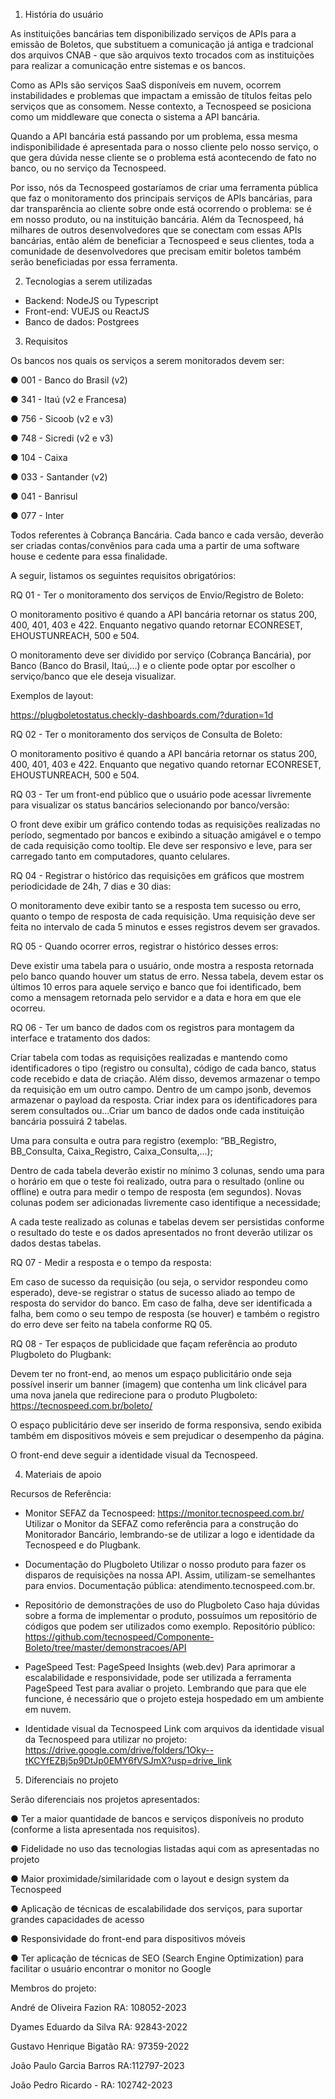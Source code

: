 1. História do usuário

As instituições bancárias tem disponibilizado serviços de APIs para a emissão de
Boletos, que substituem a comunicação já antiga e tradcional dos arquivos CNAB - que são
arquivos texto trocados com as instituições para realizar a comunicação entre sistemas e os
bancos.

Como as APIs são serviços SaaS disponíveis em nuvem, ocorrem instabilidades e
problemas que impactam a emissão de títulos feitas pelo serviços que as consomem. Nesse
contexto, a Tecnospeed se posiciona como um middleware que conecta o sistema a API
bancária.

Quando a API bancária está passando por um problema, essa mesma
indisponibilidade é apresentada para o nosso cliente pelo nosso serviço, o que gera dúvida
nesse cliente se o problema está acontecendo de fato no banco, ou no serviço da
Tecnospeed.

Por isso, nós da Tecnospeed gostaríamos de criar uma ferramenta pública que faz o
monitoramento dos principais serviços de APIs bancárias, para dar transparência ao cliente
sobre onde está ocorrendo o problema: se é em nosso produto, ou na instituição bancária.
Além da Tecnospeed, há milhares de outros desenvolvedores que se conectam com
essas APIs bancárias, então além de beneficiar a Tecnospeed e seus clientes, toda a
comunidade de desenvolvedores que precisam emitir boletos também serão beneficiadas
por essa ferramenta.





2. Tecnologias a serem utilizadas

- Backend: NodeJS ou Typescript
- Front-end: VUEJS ou ReactJS
- Banco de dados: Postgrees





3. Requisitos

Os bancos nos quais os serviços a serem monitorados devem ser:

● 001 - Banco do Brasil (v2)

● 341 - Itaú (v2 e Francesa)

● 756 - Sicoob (v2 e v3)

● 748 - Sicredi (v2 e v3)

● 104 - Caixa

● 033 - Santander (v2)

● 041 - Banrisul

● 077 - Inter


Todos referentes à Cobrança Bancária. Cada banco e cada versão, deverão ser criadas
contas/convênios para cada uma a partir de uma software house e cedente para essa
finalidade.

A seguir, listamos os seguintes requisitos obrigatórios:


RQ 01 - Ter o monitoramento dos serviços de Envio/Registro de Boleto:

O monitoramento positivo é quando a API bancária retornar os status 200, 400,
401, 403 e 422. Enquanto negativo quando retornar ECONRESET, EHOUSTUNREACH,
500 e 504.

O monitoramento deve ser dividido por serviço (Cobrança Bancária), por Banco
(Banco do Brasil, Itaú,...) e o cliente pode optar por escolher o serviço/banco que ele deseja
visualizar.

Exemplos de layout:

https://plugboletostatus.checkly-dashboards.com/?duration=1d


RQ 02 - Ter o monitoramento dos serviços de Consulta de Boleto:

O monitoramento positivo é quando a API bancária retornar os status 200, 400,
401, 403 e 422. Enquanto que negativo quando retornar ECONRESET,
EHOUSTUNREACH, 500 e 504.


RQ 03 - Ter um front-end público que o usuário pode acessar livremente para visualizar os
status bancários selecionando por banco/versão:

O front deve exibir um gráfico contendo todas as requisições realizadas no período,
segmentado por bancos e exibindo a situação amigável e o tempo de cada requisição como
tooltip. Ele deve ser responsivo e leve, para ser carregado tanto em computadores, quanto
celulares.


RQ 04 - Registrar o histórico das requisições em gráficos que mostrem periodicidade de
24h, 7 dias e 30 dias:

O monitoramento deve exibir tanto se a resposta tem sucesso ou erro, quanto o
tempo de resposta de cada requisição. Uma requisição deve ser feita no intervalo de cada 5
minutos e esses registros devem ser gravados.


RQ 05 - Quando ocorrer erros, registrar o histórico desses erros:

Deve existir uma tabela para o usuário, onde mostra a resposta retornada pelo
banco quando houver um status de erro. Nessa tabela, devem estar os últimos 10 erros
para aquele serviço e banco que foi identificado, bem como a mensagem retornada pelo
servidor e a data e hora em que ele ocorreu.


RQ 06 - Ter um banco de dados com os registros para montagem da interface e tratamento
dos dados:

Criar tabela com todas as requisições realizadas e mantendo como identificadores o
tipo (registro ou consulta), código de cada banco, status code recebido e data de criação.
Além disso, devemos armazenar o tempo da requisição em um outro campo. Dentro de um
campo jsonb, devemos armazenar o payload da resposta. Criar index para os
identificadores para serem consultados ou…Criar um banco de dados onde cada instituição 
bancária possuirá 2 tabelas. 

Uma para consulta e outra para registro (exemplo: “BB_Registro, BB_Consulta, Caixa_Registro,
Caixa_Consulta,...);

Dentro de cada tabela deverão existir no mínimo 3 colunas, sendo uma para o
horário em que o teste foi realizado, outra para o resultado (online ou offline) e outra para
medir o tempo de resposta (em segundos). Novas colunas podem ser adicionadas
livremente caso identifique a necessidade;

A cada teste realizado as colunas e tabelas devem ser persistidas conforme o
resultado do teste e os dados apresentados no front deverão utilizar os dados destas
tabelas.


RQ 07 - Medir a resposta e o tempo da resposta:

Em caso de sucesso da requisição (ou seja, o servidor respondeu como esperado),
deve-se registrar o status de sucesso aliado ao tempo de resposta do servidor do banco.
Em caso de falha, deve ser identificada a falha, bem como o seu tempo de resposta (se
houver) e também o registro do erro deve ser feito na tabela conforme RQ 05.


RQ 08 - Ter espaços de publicidade que façam referência ao produto Plugboleto do
Plugbank:

Devem ter no front-end, ao menos um espaço publicitário onde seja possível inserir
um banner (imagem) que contenha um link clicável para uma nova janela que redirecione
para o produto Plugboleto: https://tecnospeed.com.br/boleto/

O espaço publicitário deve ser inserido de forma responsiva, sendo exibida também
em dispositivos móveis e sem prejudicar o desempenho da página.

O front-end deve seguir a identidade visual da Tecnospeed.





4. Materiais de apoio

Recursos de Referência:

- Monitor SEFAZ da Tecnospeed: https://monitor.tecnospeed.com.br/
Utilizar o Monitor da SEFAZ como referência para a construção do Monitorador Bancário,
lembrando-se de utilizar a logo e identidade da Tecnospeed e do Plugbank.

- Documentação do Plugboleto
Utilizar o nosso produto para fazer os disparos de requisições na nossa API. Assim,
utilizam-se semelhantes para envios. Documentação pública:
atendimento.tecnospeed.com.br.

- Repositório de demonstrações de uso do Plugboleto
Caso haja dúvidas sobre a forma de implementar o produto, possuímos um repositório de
códigos que podem ser utilizados como exemplo. Repositório público:
https://github.com/tecnospeed/Componente-Boleto/tree/master/demonstracoes/API

- PageSpeed Test: PageSpeed Insights (web.dev)
Para aprimorar a escalabilidade e responsividade, pode ser utilizada a ferramenta
PageSpeed Test para avaliar o projeto. Lembrando que para que ele funcione, é necessário
que o projeto esteja hospedado em um ambiente em nuvem.

- Identidade visual da Tecnospeed
Link com arquivos da identidade visual da Tecnospeed para utilizar no projeto:
https://drive.google.com/drive/folders/1Oky--tKCYfEZBj5p9DtJp0EMY6fVSJmX?usp=drive_link





5. Diferenciais no projeto

Serão diferenciais nos projetos apresentados:

● Ter a maior quantidade de bancos e serviços disponíveis no produto (conforme a
lista apresentada nos requisitos).

● Fidelidade no uso das tecnologias listadas aqui com as apresentadas no projeto

● Maior proximidade/similaridade com o layout e design system da Tecnospeed

● Aplicação de técnicas de escalabilidade dos serviços, para suportar grandes
capacidades de acesso

● Responsividade do front-end para dispositivos móveis

● Ter aplicação de técnicas de SEO (Search Engine Optimization) para facilitar o
usuário encontrar o monitor no Google



Membros do projeto:

André de Oliveira Fazion RA: 108052-2023

Dyames Eduardo da Silva RA: 92843-2022

Gustavo Henrique Bigatão RA: 97359-2022

João Paulo Garcia Barros RA:112797-2023

João Pedro Ricardo - RA: 102742-2023
